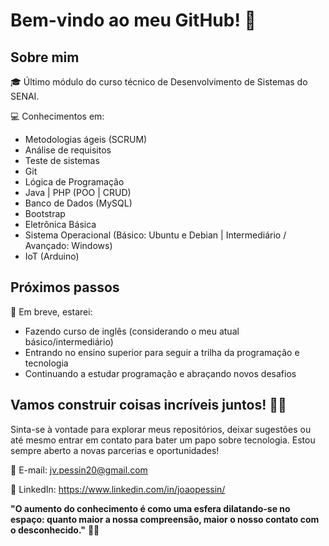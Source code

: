 # Bem-vindo ao meu GitHub! 👋

## Sobre mim

🎓 Último módulo do curso técnico de Desenvolvimento de Sistemas do SENAI.

💻 Conhecimentos em:
- Metodologias ágeis (SCRUM)
- Análise de requisitos
- Teste de sistemas
- Git
- Lógica de Programação
- Java | PHP (POO | CRUD)
- Banco de Dados (MySQL)
- Bootstrap
- Eletrônica Básica
- Sistema Operacional (Básico: Ubuntu e Debian | Intermediário / Avançado: Windows)
- IoT (Arduino)

## Próximos passos

🚀 Em breve, estarei:
- Fazendo curso de inglês (considerando o meu atual básico/intermediário)
- Entrando no ensino superior para seguir a trilha da programação e tecnologia
- Continuando a estudar programação e abraçando novos desafios

## Vamos construir coisas incríveis juntos! 🌟🚀

Sinta-se à vontade para explorar meus repositórios, deixar sugestões ou até mesmo entrar em contato para bater um papo sobre tecnologia. Estou sempre aberto a novas parcerias e oportunidades!

📧 E-mail: jv.pessin20@gmail.com

📱 LinkedIn: https://www.linkedin.com/in/joaopessin/

**"O aumento do conhecimento é como uma esfera dilatando-se no espaço: quanto maior a nossa compreensão, maior o nosso contato com o desconhecido."** 🌌🧠
